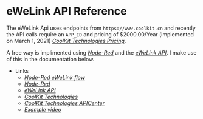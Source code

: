 # eWeLink API Reference

The eWeLink Api uses endpoints from `https://www.coolkit.cn` and recently the API calls require an `APP_ID`
and pricing of $2000.00/Year (implemented on March 1, 2021) *[CoolKit Technologies Pricing](https://github.com/CoolKit-Technologies/eWeLink-API/blob/main/en/Pricing.md)*.

A free way is implimented using *[Node-Red](https://nodered.org)* and the *[eWeLink API](https://ewelink-api.vercel.app/docs/introduction)*. I make use of this in the documentation below.

- Links
    - *[Node-Red eWeLink flow](https://flows.nodered.org/node/node-red-contrib-ewelink)*
    - *[Node-Red](https://nodered.org)*
    - *[eWeLink API](https://ewelink-api.vercel.app/docs/introduction)*
    - *[CoolKit Technologies](https://github.com/CoolKit-Technologies)*
    - *[CoolKit Technologies APICenter](https://github.com/CoolKit-Technologies/apiDocs/blob/master/en/APICenter.md)*
    - *[Example video](https://www.youtube.com/watch?v=DbBqa-rq31g)*








